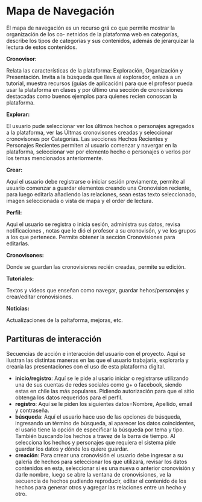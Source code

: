 # Mapa de Navegación

El mapa de navegación es un recurso grá co que permite mostrar la organización de los co- netnidos de la plataforma web en categorías, describe los tipos de categorías y sus contenidos, además de jerarquizar la lectura de estos contenidos.

**Cronovisor:**

Relata las características de la plataforma: Exploración, Organización y Presentación. Invita a la búsqueda que lleva al explorador, enlaza a un tutorial, muestra recursos (guías de aplicación) para que el profesor pueda usar la plataforma en clases y por último una sección de cronovisiones destacadas como buenos ejemplos para quienes recien conoscan la plataforma.

**Explorar:**

El usuario pude seleccionar ver los últimos hechos o personajes agregados a la plataforma, ver las Últmas cronovisones creadas y seleccionar cronovisones por Categorías. Las secciones Hechos Recientes y Personajes Recientes permiten al usuario comenzar y navergar en la plataforma, seleccionar ver por elemento hecho o personajes o verlos por los temas mencionados anteriormente.

**Crear:**

Aquí el usuario debe registrarse o iniciar sesión previamente, permite al usuario comenzar a guardar elementos creando una Cronovision reciente, para luego editarla añadiendo las relaciones, sean estas texto seleccionado, imagen seleccionada o vista de mapa y el order de lectura.

**Perfil:**

Aqui el usuario se registra o inicia sesión, administra sus datos, revisa notificaciones , notas que le dió el profesor a su cronovisón, y ve los grupos a los que pertenece. Permite obtener la sección Cronovisiones para editarlas.

**Cronovisones:**

Donde se guardan las cronovisiones recién creadas, permite su edición.

**Tutoriales:**

Textos y videos que enseñan como navegar, guardar hehos/personajes y crear/editar cronovisiones.

**Noticias:**

Actualizaciones de la paltaforma, mejoras, etc.



## Partituras de interacción



Secuencias de acción e interacción del usuario con el proyecto. Aquí se ilustran las distintas maneras en las que el usuario trabajaría, exploraría y crearía las presentaciones con el uso de esta plataforma digital.

* **inicio/registro**: Aquí se le pide al usario iniciar o registrarse utilizando una de sus cuentas de redes sociales como g+ o facebook, siendo estas en chile las más populares. Pidiendo autorización para que el sitio obtenga los datos requeridos para el perfil.
* **registro**: Aquí se le piden los siguientes datos=Nombre, Apellido, email y contraseña.
* **búsqueda**: Aquí el usuario hace uso de las opciones de búsqueda, ingresando un término de búsqueda, al aparecer los datos coincidentes, el usario tiene la opción de especificar la búsqueda por tema y tipo. También buscando los hechos a travez de la barra de tiempo. Al selecciona los hechos y personajes que requiera el sistema pide guardar los datos y dónde los quiere guardar.
* **creación**: Para crrear una cronovisión el usuario debe ingresar a su galería de hechos para seleccionar los que utilizará, revisar los datos contenidos en esta, seleccionar si es una nueva o anterior cronovisión y darle nombre, luego se abre la ventana de cronovisiones, ve la secuencia de hechos pudiendo reproducir, editar el contenido de los hechos para generar otros y agregar las relaciones entre un hecho y otro.